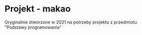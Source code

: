 # Projekt - makao

Oryginalnie stworzone w 2021 na potrzeby projektu z przedmiotu "Podstawy programowania"
